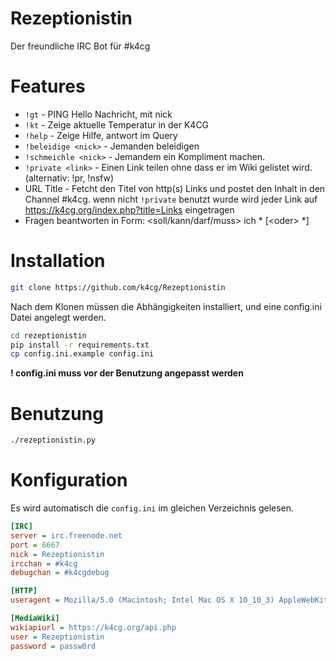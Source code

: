 # Rezeptionistin
Der freundliche IRC Bot für #k4cg

# Features

* `!gt` - PING Hello Nachricht, mit nick
* `!kt` - Zeige aktuelle Temperatur in der K4CG
* `!help` - Zeige Hilfe, antwort im Query
* `!beleidige <nick>` - Jemanden beleidigen
* `!schmeichle <nick>` - Jemandem ein Kompliment machen.
* `!private <link>` - Einen Link teilen ohne dass er im Wiki gelistet wird. (alternativ: !pr, !nsfw)
* URL Title - Fetcht den Titel von http(s) Links und postet den Inhalt in den Channel #k4cg.
  wenn nicht `!private` benutzt wurde wird jeder Link auf https://k4cg.org/index.php?title=Links eingetragen
* Fragen beantworten in Form: &lt;soll/kann/darf/muss&gt; ich * [&lt;oder&gt; *]

# Installation

``` bash
git clone https://github.com/k4cg/Rezeptionistin
```

Nach dem Klonen müssen die Abhängigkeiten installiert, und eine config.ini Datei angelegt werden.

``` bash
cd rezeptionistin
pip install -r requirements.txt
cp config.ini.example config.ini
```

**! config.ini muss vor der Benutzung angepasst werden**

# Benutzung

``` bash
./rezeptionistin.py
```

# Konfiguration

Es wird automatisch die `config.ini` im gleichen Verzeichnis gelesen.

``` ini
[IRC]
server = irc.freenode.net
port = 6667
nick = Rezeptionistin
ircchan = #k4cg
debugchan = #k4cgdebug

[HTTP]
useragent = Mozilla/5.0 (Macintosh; Intel Mac OS X 10_10_3) AppleWebKit/600.6.3 (KHTML, like Gecko) Version/8.0.6 Safari/600.6.3

[MediaWiki]
wikiapiurl = https://k4cg.org/api.php
user = Rezeptionistin
password = passw0rd
```
